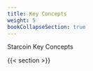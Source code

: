 ```yaml
---
title: Key Concepts
weight: 5
bookCollapseSection: true
---
```


Starcoin Key Concepts

<!--more-->

{{< section >}}
